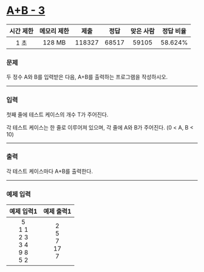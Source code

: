 # [A+B - 3](https://www.acmicpc.net/problem/10950)

<div align = center>

| 시간 제한 | 메모리 제한 |  제출  |  정답  | 맞은 사람 | 정답 비율 |
| :-------: | :---------: | :----: | :----: | :-------: | :-------: |
|   1 초    |   128 MB    | 118327 | 68517  |  59105    |  58.624%  |

</div>

### 문제

두 정수 A와 B를 입력받은 다음, A+B를 출력하는 프로그램을 작성하시오.

---

### 입력

첫째 줄에 테스트 케이스의 개수 T가 주어진다.

각 테스트 케이스는 한 줄로 이루어져 있으며, 각 줄에 A와 B가 주어진다. (0 < A, B < 10)

---

### 출력

각 테스트 케이스마다 A+B를 출력한다.

---

### 예제 입력

| 예제 입력1 | 예제 출력1 |
| :--------: | :--------: |
| 5<br/>1 1<br/>2 3<br/>3 4<br/>9 8<br/>5 2 | 2<br/>5<br/>7<br/>17<br/>7 |
